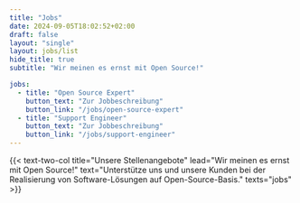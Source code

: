 ```yaml
---
title: "Jobs"
date: 2024-09-05T18:02:52+02:00
draft: false
layout: "single"
layout: jobs/list
hide_title: true
subtitle: "Wir meinen es ernst mit Open Source!"

jobs:
  - title: "Open Source Expert"
    button_text: "Zur Jobbeschreibung"
    button_link: "/jobs/open-source-expert"
  - title: "Support Engineer"
    button_text: "Zur Jobbeschreibung"
    button_link: "/jobs/support-engineer"
---
```


{{< text-two-col 
  title="Unsere Stellenangebote" 
  lead="Wir meinen es ernst mit Open Source!" 
  text="Unterstütze uns und unsere Kunden bei der Realisierung von Software-Lösungen auf Open-Source-Basis." 
  texts="jobs" >}}

